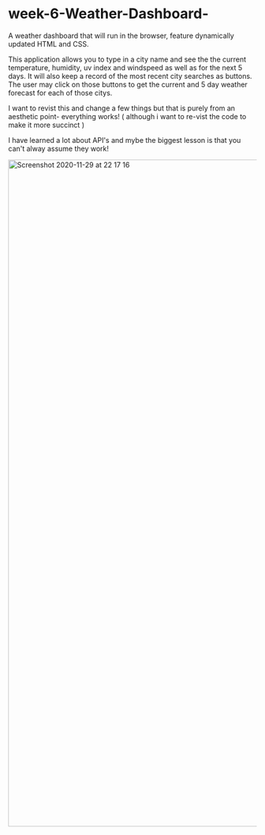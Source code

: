 # week-6-Weather-Dashboard-
A weather dashboard that will run in the browser, feature dynamically updated HTML and CSS.

This application allows you to type in a city name and see the the current temperature, humidity, uv index and windspeed as well as for the next 5 days. It will also keep a record of the most recent city searches as buttons. 
The user may click on those buttons to get the current and 5 day weather forecast for each of those citys.

I want to revist this and change a few things but that is purely from an aesthetic point- everything works! ( although i want to re-vist the code to make it more succinct ) 

I have learned a lot about API's and mybe the biggest lesson is that you can't alway assume they work!

<img width="1352" alt="Screenshot 2020-11-29 at 22 17 16" src="https://user-images.githubusercontent.com/67834752/100555165-97998700-3291-11eb-97ef-02d5bbc9cd93.png">
